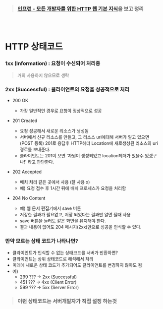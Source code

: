 > ###  [인프런 - 모든 개발자를 위한 HTTP 웹 기본 지식](https://www.inflearn.com/course/http-%EC%9B%B9-%EB%84%A4%ED%8A%B8%EC%9B%8C%ED%81%AC/dashboard)을 보고 정리

<br>
<br>

# **HTTP 상태코드**

### **1xx (Information) : 요청이 수신되어 처리중**
> 거의 사용하지 않으므로 생략


### **2xx (Successful) : 클라이언트의 요청을 성공적으로 처리**

- 200 OK
    - 가장 일반적인 경우로 요청이 정상적으로 성공
- 201 Created
    - 요청 성공해서 새로운 리소스가 생성됨
    - 서버에서 신규 리소스를 만들고, 그 리소스 uri에대해 서버가 알고 있으면(POST 등록) 
    201로 응답후 HTTP헤더 Location에 새로생성된 리소스의 uri경로를 보내준다. 
    - 클라이언트는 201이 오면 '자원이 생성되었고 location헤더가 있을수 있겠구나!' 라고 판단한다. 

- 202 Accepted
    - 배치 처리 같은 곳에서 사용 (잘 사용 x)
    - 예) 요청 접수 후 1시간 뒤에 배치 프로세스가 요청을 처리함
- 204 No Content
    - 예) 웹 문서 편집기에서 save 버튼
    - 저장한 결과가 필요없고, 저장 되었다는 결과만 알면 될때 사용
    - save 버튼을 눌러도 같은 화면을 유지해야 한다.
    - 결과 내용이 없어도 204 메시지(2xx)만으로 성공을 인식할 수 있다.



### **만약 모르는 상태 코드가 나타나면?**
- 클라이언트가 인식할 수 없는 상태코드를 서버가 반환하면?
- 클라이언트는 상위 상태코드로 해석해서 처리
- 미래에 새로운 상태 코드가 추가되어도 클라이언트를 변경하지 않아도 됨
- 예)
    - 299 ??? -> 2xx (Successful)
    - 451 ??? -> 4xx (Client Error)
    - 599 ??? -> 5xx (Server Error)

> ### **이런 상태코드는 서버개발자가 직접 설정 하는것**

